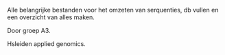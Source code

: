 Alle belangrijke bestanden voor het omzeten van serquenties, db vullen en een overzicht van alles maken.

Door groep A3.

Hsleiden applied genomics.
